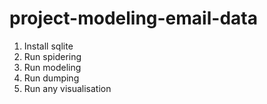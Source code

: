 # project-modeling-email-data
 1. Install sqlite
2. Run spidering
3. Run modeling
4. Run dumping
5. Run any visualisation 
